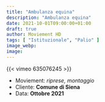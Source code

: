```yaml
---
title: "Ambulanza equina"
description: "Ambulanza equina"
date: 2021-10-01T09:00:00+01:00
draft: true
author: Moviement HD
tags: [ "Istituzionale", "Palio" ]
image_webp:
image:
---
```


{{< vimeo 635076245 >}}
<br>

- Moviement: *riprese, montaggio*
- Cliente: **Comune di Siena**
- Data: **Ottobre 2021**
